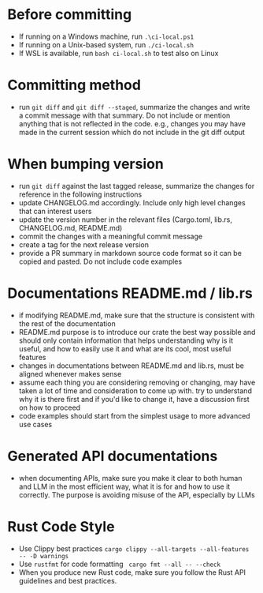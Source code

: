 # Before committing  

- If running on a Windows machine, run `.\ci-local.ps1`
- If running on a Unix-based system, run `./ci-local.sh`
- If WSL is available, run `bash ci-local.sh` to test also on Linux

# Committing method  

- run `git diff` and `git diff --staged`, summarize the changes and write a commit message with that summary. Do not include or mention anything that is not reflected in the code. e.g., changes you may have made in the current session which do not include in the git diff output

# When bumping version  

- run `git diff` against the last tagged release, summarize the changes for reference in the following instructions
- update CHANGELOG.md accordingly. Include only high level changes that can interest users
- update the version number in the relevant files (Cargo.toml, lib.rs, CHANGELOG.md, README.md)
- commit the changes with a meaningful commit message
- create a tag for the next release version
- provide a PR summary in markdown source code format so it can be copied and pasted. Do not include code examples

# Documentations README.md / lib.rs  

- if modifying README.md, make sure that the structure is consistent with the rest of the documentation
- README.md purpose is to introduce our crate the best way possible and should only contain information that helps understanding why is it useful, and how to easily use it and what are its cool, most useful features  
- changes in documentations between README.md and lib.rs, must be aligned whenever makes sense
- assume each thing you are considering removing or changing, may have taken a lot of time and consideration to come up with. try to understand why it is there first and if you'd like to change it, have a discussion first on how to proceed
- code examples should start from the simplest usage to more advanced use cases

# Generated API documentations

- when documenting APIs, make sure you make it clear to both human and LLM in the most efficient way, what it is for and how to use it correctly. The purpose is avoiding misuse of the API, especially by LLMs  

# Rust Code Style

- Use Clippy best practices `cargo clippy --all-targets --all-features -- -D warnings`
- Use `rustfmt` for code formatting ` cargo fmt --all -- --check`
- When you produce new Rust code, make sure you follow the Rust API guidelines and best practices. 
